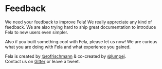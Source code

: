 # Feedback

We need your feedback to improve Fela! We really appreciate any kind of feedback. We are also trying hard to ship great documentation to introduce Fela to new users even simpler.

Also if you built something cool with Fela, please let us now! We are curious what you are doing with Fela and what experience you gained.

Fela is created by [@rofrischmann](https://twitter.com/rofrischmann) & co-created by [@lumpej](https://twitter.com/lumpej).<br>
Contact us on [Gitter](https://gitter.im/rofrischmann/fela) or leave a tweet.
